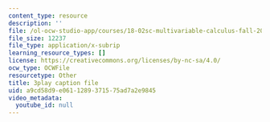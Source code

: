 ```yaml
---
content_type: resource
description: ''
file: /ol-ocw-studio-app/courses/18-02sc-multivariable-calculus-fall-2010/a9cd58d9e0611289371575ad7a2e9845_uaHiAxFESc4.srt
file_size: 12237
file_type: application/x-subrip
learning_resource_types: []
license: https://creativecommons.org/licenses/by-nc-sa/4.0/
ocw_type: OCWFile
resourcetype: Other
title: 3play caption file
uid: a9cd58d9-e061-1289-3715-75ad7a2e9845
video_metadata:
  youtube_id: null
---
```

